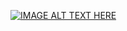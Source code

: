 [![IMAGE ALT TEXT HERE](https://img.youtube.com/vi/FbuRjikrL3M.jpg)](https://www.youtube.com/watch?v=FbuRjikrL3M)
